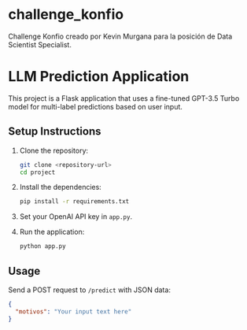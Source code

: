 # challenge_konfio
Challenge Konfio creado por Kevin Murgana para la posición de Data Scientist Specialist.

# LLM Prediction Application

This project is a Flask application that uses a fine-tuned GPT-3.5 Turbo model for multi-label predictions based on user input.

## Setup Instructions
1. Clone the repository:
   ```bash
   git clone <repository-url>
   cd project
   ```
2. Install the dependencies:
   ```bash
   pip install -r requirements.txt
   ```
3. Set your OpenAI API key in `app.py`.

4. Run the application:
   ```bash
   python app.py
   ```

## Usage
Send a POST request to `/predict` with JSON data:
```json
{
  "motivos": "Your input text here"
}